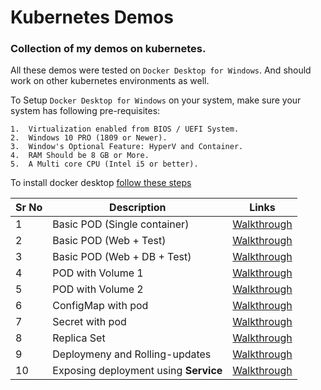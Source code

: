 # Kubernetes Demos 

### Collection of my demos on kubernetes. 

All these demos were tested on `Docker Desktop for Windows`. And should work on other kubernetes environments as well. 

To Setup `Docker Desktop for Windows` on your system, make sure your system has following pre-requisites:

    1.  Virtualization enabled from BIOS / UEFI System.
    2.  Windows 10 PRO (1809 or Newer).
    3.  Window's Optional Feature: HyperV and Container.
    4.  RAM Should be 8 GB or More.
    5.  A Multi core CPU (Intel i5 or better). 

To install docker desktop [follow these steps](https://docs.docker.com/docker-for-windows/install/)

Sr No | Description | Links
------|-------------|------
1   | Basic POD (Single container) | [Walkthrough](./01-basic-pod/Readme.md)
2   | Basic POD (Web + Test) | [Walkthrough](./02-basic-pod/Readme.md)
3   | Basic POD (Web + DB + Test) | [Walkthrough](./03-basic-pod/Readme.md) 
4   | POD with Volume 1 | [Walkthrough](./04-volume-pod/Readme.md) 
5   | POD with Volume 2 | [Walkthrough](./05-volume-pod/Readme.md) 
6   | ConfigMap with pod | [Walkthrough](./06-configmap/Readme.md) 
7   | Secret with pod | [Walkthrough](./07-secrets/Readme.md) 
8   | Replica Set  | [Walkthrough](./08-replicaset/Readme.md) 
9   | Deploymeny and Rolling-updates | [Walkthrough](./09-deployment/Readme.md) 
10  | Exposing deployment using **Service** | [Walkthrough](./10-service/Readme.md) 